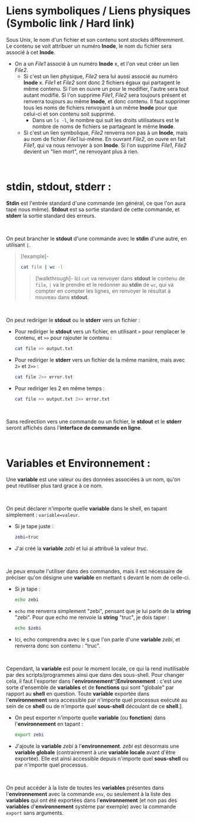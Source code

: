 
# Liens symboliques / Liens physiques (Symbolic link / Hard link)

Sous Unix, le nom d'un fichier et son contenu sont stockés différemment. Le contenu se voit attribuer un numéro **Inode**, le nom du fichier sera associé à cet **Inode**.

- On a un _File1_ associé à un numéro **Inode** x, et l'on veut créer un lien _File2_.
	- Si c'est un lien physique, _File2_ sera lui aussi associé au numéro **Inode** x. _File1_ et _File2_ sont donc 2 fichiers égaux qui partagent le même contenu. Si l'on en ouvre un pour le modifier, l'autre sera tout autant modifié. Si l'on supprime _File1_, _File2_ sera toujours présent et renverra toujours au même **Inode**, et donc contenu. Il faut supprimer tous les noms de fichiers renvoyant à un même **Inode** pour que celui-ci et son contenu soit supprimé.
		- Dans un `ls -l`, le nombre qui suit les droits utilisateurs est le nombre de noms de fichiers se partageant le même **Inode**.
	- Si c'est un lien symbolique, _File2_ renverra non pas à un **Inode**, mais au nom de fichier _File1_ lui-même. En ouvrant _File2_, on ouvre en fait _File1_, qui va nous renvoyer à son **Inode**. Si l'on supprime _File1_, _File2_ devient un "lien mort", ne renvoyant plus à rien.

<br>

# stdin, stdout, stderr :

**Stdin**  est l'entrée standard d'une commande (en général, ce que l'on aura tapé nous même). **Stdout** est sa sortie standard de cette commande, et **stderr** la sortie standard des erreurs.

<br>

On peut brancher le **stdout** d'une commande avec le **stdin** d'une autre, en utilisant `|`.
> [!example]-
> ```bash
> cat file | wc -l
> ```
> > [!walkthrough]-
> > Ici `cat` va renvoyer dans **stdout** le contenu de `file`, `|` va le prendre et le redonner au **stdin** de `wc`, qui va compter en compter les lignes, en renvoyer le résultat à nouveau dans **stdout**.

<br>

On peut rediriger le **stdout** ou le **stderr** vers un fichier :

- Pour rediriger le **stdout** vers un fichier, en utilisant `>` pour remplacer le contenu, et `>>` pour rajouter le contenu :
	```bash
	cat file >> output.txt
	```

- Pour rediriger le **stderr** vers un fichier de la même manière, mais avec `2>` et `2>>` :
	```bash
	cat file 2>> error.txt
	```

- Pour rediriger les 2 en même temps :
	```bash
	cat file >> output.txt 2>> error.txt
	```

<br>

Sans redirection vers une commande ou un fichier, le **stdout** et le **stderr** seront affichés dans l'**interface de commande en ligne**.

<br>

# Variables et Environnement :

Une **variable** est une valeur ou des données associées à un nom, qu'on peut réutiliser plus tard grace à ce nom.

<br>

On peut déclarer n'importe quelle **variable** dans le shell, en tapant simplement : `variable=valeur`. 
- Si je tape juste :
	```bash
	zebi=truc
	```
- J'ai créé la **variable** *zebi* et lui ai attribué la valeur *truc*.

<br>

Je peux ensuite l'utiliser dans des commandes, mais il est nécessaire de préciser qu'on désigne une **variable** en mettant `$` devant le nom de celle-ci. 
- Si je tape :
	```bash
	echo zebi
	```
- `echo` me renverra simplement "zebi", pensant que je lui parle de la **string** "zebi". Pour que echo me renvoie la **string** "truc", je dois taper :
	```bash
	echo $zebi
	```
- Ici, echo comprendra avec le `$` que l'on parle d'une **variable** *zebi*, et renverra donc son contenu : "truc".

<br>

Cependant, la **variable** est pour le moment locale, ce qui la rend inutilisable par des scripts/programmes ainsi que dans des sous-shell. Pour changer cela, il faut l'exporter dans l'**environnement**^[**Environnement** : c'est une sorte d'ensemble de **variables** et de **fonctions** qui sont "globale" par rapport au **shell** en question. Toute **variable** exportée dans l'**environnement** sera accessible par n'importe quel processus exécuté au sein de ce **shell** ou de n'importe quel **sous-shell** découlant de ce **shell**.].
- On peut exporter n'importe quelle **variable** (ou **fonction**) dans l'**environnement** en tapant :
	```bash
	export zebi
	```
- J'ajoute la **variable** *zebi* à l'**environnement**. *zebi* est désormais une **variable globale** (contrairement à une **variable locale** avant d'être exportée). Elle est ainsi accessible depuis n'importe quel **sous-shell** ou par n'importe quel processus.

<br>

On peut accéder à la liste de toutes les **variables** présentes dans l'**environnement** avec la commande `env`, ou seulement à la liste des **variables** qui ont été exportées dans l'**environnement** (et non pas des **variables** d'**environnement** système par exemple) avec la commande `export` sans arguments.


